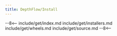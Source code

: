 ```yaml
---
title: DepthFlow/Install
---
```


--8<--
include/get/index.md
include/get/installers.md
include/get/wheels.md
include/get/source.md
--8<--
